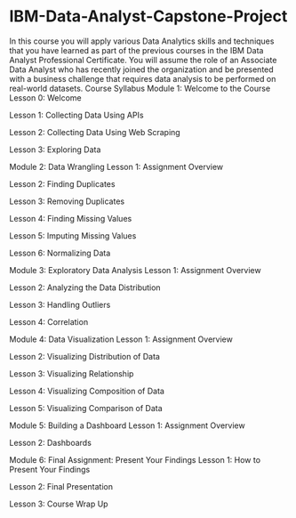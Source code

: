 # IBM-Data-Analyst-Capstone-Project
In this course you will apply various Data Analytics skills and techniques that you have learned as part of the previous courses in the IBM Data Analyst Professional Certificate. You will assume the role of an Associate Data Analyst who has recently joined the organization and be presented with a business challenge that requires data analysis to be performed on real-world datasets.
Course Syllabus
Module 1: Welcome to the Course
Lesson 0: Welcome

Lesson 1: Collecting Data Using APIs

Lesson 2: Collecting Data Using Web Scraping

Lesson 3: Exploring Data

Module 2: Data Wrangling
Lesson 1: Assignment Overview

Lesson 2: Finding Duplicates

Lesson 3: Removing Duplicates

Lesson 4: Finding Missing Values

Lesson 5: Imputing Missing Values

Lesson 6: Normalizing Data

Module 3: Exploratory Data Analysis
Lesson 1: Assignment Overview

Lesson 2: Analyzing the Data Distribution

Lesson 3: Handling Outliers

Lesson 4: Correlation

Module 4: Data Visualization
Lesson 1: Assignment Overview

Lesson 2: Visualizing Distribution of Data

Lesson 3: Visualizing Relationship

Lesson 4: Visualizing Composition of Data

Lesson 5: Visualizing Comparison of Data

Module 5: Building a Dashboard
Lesson 1: Assignment Overview

Lesson 2: Dashboards

Module 6: Final Assignment: Present Your Findings
Lesson 1: How to Present Your Findings

Lesson 2: Final Presentation

Lesson 3: Course Wrap Up

